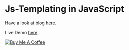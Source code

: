 # Js-Templating in JavaScript

Have a look at blog <a href="https://medium.com/@vinodselvin/create-your-own-templating-system-in-javascript-21a5ea545649" target="_blank">here</a>.

Live Demo <a href="https://vinodselvin.github.io/Js-Templating/" target="_blank">here</a>.

<a href="https://www.buymeacoffee.com/vinodselvin" target="_blank"><img src="https://www.buymeacoffee.com/assets/img/custom_images/yellow_img.png" alt="Buy Me A Coffee"></a>
